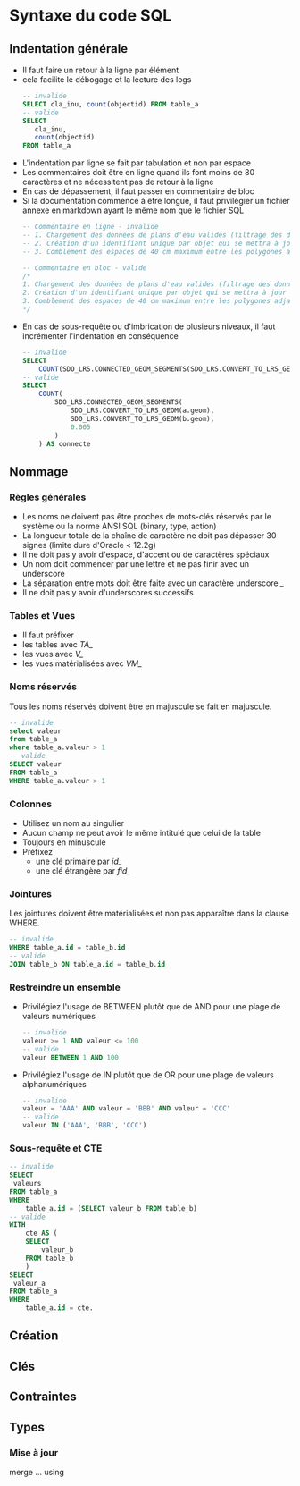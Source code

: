 # Syntaxe du code SQL

## Indentation générale

* Il faut faire un retour à la ligne par élément
 * cela facilite le débogage et la lecture des logs
	 ```SQL
	 -- invalide
	 SELECT cla_inu, count(objectid) FROM table_a
	 -- valide
	 SELECT
	 	cla_inu,
	 	count(objectid)
	 FROM table_a
	 ```
* L'indentation par ligne se fait par tabulation et non par espace
* Les commentaires doit être en ligne quand ils font moins de 80 caractères et ne nécessitent pas de retour à la ligne
 * En cas de dépassement, il faut passer en commentaire de bloc
 * Si la documentation commence à être longue, il faut privilégier un fichier annexe en markdown ayant le même nom que le fichier SQL
	```SQL
	-- Commentaire en ligne - invalide
	-- 1. Chargement des données de plans d'eau valides (filtrage des données);
	-- 2. Création d'un identifiant unique par objet qui se mettra à jour automatiquement en cas d'insertion ou de modification d'objet ;
	-- 3. Comblement des espaces de 40 cm maximum entre les polygones adjacents ;

	-- Commentaire en bloc - valide
	/*
	1. Chargement des données de plans d'eau valides (filtrage des données);
	2. Création d'un identifiant unique par objet qui se mettra à jour automatiquement en cas d'insertion ou de modification d'objet ;
	3. Comblement des espaces de 40 cm maximum entre les polygones adjacents ;
	*/
	```
* En cas de sous-requête ou d'imbrication de plusieurs niveaux, il faut incrémenter l'indentation en conséquence
	```SQL
	-- invalide
	SELECT
		COUNT(SDO_LRS.CONNECTED_GEOM_SEGMENTS(SDO_LRS.CONVERT_TO_LRS_GEOM(a.geom), SDO_LRS.CONVERT_TO_LRS_GEOM(b.geom), 0.005)) AS connecte
	-- valide
	SELECT
		COUNT(
			SDO_LRS.CONNECTED_GEOM_SEGMENTS(
				SDO_LRS.CONVERT_TO_LRS_GEOM(a.geom),
				SDO_LRS.CONVERT_TO_LRS_GEOM(b.geom),
				0.005
			)
		) AS connecte
	```

## Nommage

### Règles générales

* Les noms ne doivent pas être proches de mots-clés réservés par le système ou la norme ANSI SQL (binary, type, action)
* La longueur totale de la chaîne de caractère ne doit pas dépasser 30 signes (limite dure d'Oracle < 12.2g)
* Il ne doit pas y avoir d'espace, d'accent ou de caractères spéciaux
* Un nom doit commencer par une lettre et ne pas finir avec un underscore
* La séparation entre mots doit être faite avec un caractère underscore *_*
 * Il ne doit pas y avoir d'underscores successifs

### Tables et Vues

* Il faut préfixer
 * les tables avec *TA_*
 * les vues avec *V_*
 * les vues matérialisées avec *VM_*

### Noms réservés

Tous les noms réservés doivent être en majuscule se fait en majuscule.

```SQL
-- invalide
select valeur
from table_a
where table_a.valeur > 1
-- valide
SELECT valeur
FROM table_a
WHERE table_a.valeur > 1
```

### Colonnes

* Utilisez un nom au singulier
* Aucun champ ne peut avoir le même intitulé que celui de la table
* Toujours en minuscule
* Préfixez
	* une clé primaire par *id_*
	* une clé étrangère par *fid_*

### Jointures

Les jointures doivent être matérialisées et non pas apparaître dans la clause WHERE.

```SQL
-- invalide
WHERE table_a.id = table_b.id
-- valide
JOIN table_b ON table_a.id = table_b.id
```

### Restreindre un ensemble

* Privilégiez l'usage de BETWEEN plutôt que de AND pour une plage de valeurs numériques
	```SQL
	-- invalide
	valeur >= 1 AND valeur <= 100
	-- valide
	valeur BETWEEN 1 AND 100
	```
* Privilégiez l'usage de IN plutôt que de OR pour une plage de valeurs alphanumériques
	```SQL
	-- invalide
	valeur = 'AAA' AND valeur = 'BBB' AND valeur = 'CCC'
	-- valide
	valeur IN ('AAA', 'BBB', 'CCC')
	```

### Sous-requête et CTE

```SQL
-- invalide
SELECT
 valeurs
FROM table_a
WHERE
	table_a.id = (SELECT valeur_b FROM table_b)
-- valide
WITH
	cte AS (
	SELECT
		valeur_b
	FROM table_b
	)
SELECT
 valeur_a
FROM table_a
WHERE
	table_a.id = cte.
```

## Création

## Clés

## Contraintes

## Types

### Mise à jour

merge ... using
